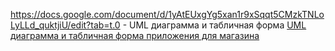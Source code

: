 https://docs.google.com/document/d/1yAtEUxgYg5xan1r9xSqqt5CMzkTNLoLyLLd_quktjiU/edit?tab=t.0 - UML диаграмма и табличная форма
[UML диаграмма и табличная форма приложения для магазина](https://docs.google.com/document/d/1rdaHQmYu-vwtl1UDUy0ZRIHKmS147p4rH-2-6Elyrag/edit?tab=t.0#heading=h.35nkun2)
